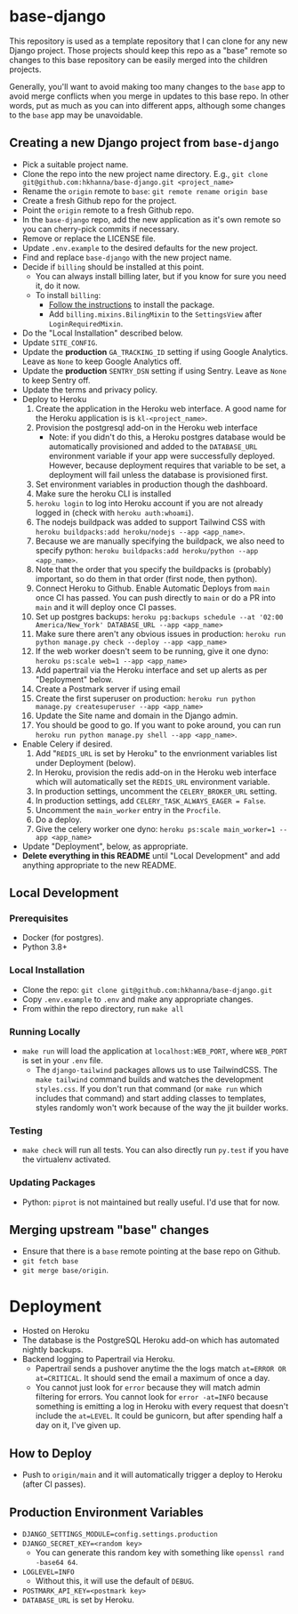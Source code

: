 # base-django

This repository is used as a template repository that I can clone for any new Django project. Those projects should keep this repo as a "base" remote so changes to this base repository can be easily merged into the children projects.

Generally, you'll want to avoid making too many changes to the `base` app to avoid merge conflicts when you merge in updates to this base repo. In other words, put as much as you can into different apps, although some changes to the `base` app may be unavoidable.

## Creating a new Django project from `base-django`

- Pick a suitable project name.
- Clone the repo into the new project name directory. E.g., `git clone git@github.com:hkhanna/base-django.git <project_name>`
- Rename the `origin` remote to `base`: `git remote rename origin base`
- Create a fresh Github repo for the project.
- Point the `origin` remote to a fresh Github repo.
- In the `base-django` repo, add the new application as it's own remote so you can cherry-pick commits if necessary.
- Remove or replace the LICENSE file.
- Update `.env.example` to the desired defaults for the new project.
- Find and replace `base-django` with the new project name.
- Decide if `billing` should be installed at this point.
  - You can always install billing later, but if you know for sure you need it, do it now.
  - To install `billing`:
    - [Follow the instructions](https://github.com/hkhanna/billing) to install the package.
    - Add `billing.mixins.BilingMixin` to the `SettingsView` after `LoginRequiredMixin`.
- Do the "Local Installation" described below.
- Update `SITE_CONFIG`.
- Update the **production** `GA_TRACKING_ID` setting if using Google Analytics. Leave as `None` to keep Google Analytics off.
- Update the **production** `SENTRY_DSN` setting if using Sentry. Leave as `None` to keep Sentry off.
- Update the terms and privacy policy.
- Deploy to Heroku
  1. Create the application in the Heroku web interface. A good name for the Heroku application is is `kl-<project_name>`.
  1. Provision the postgresql add-on in the Heroku web interface
     - Note: if you didn't do this, a Heroku postgres database would be automatically provisioned and added to the `DATABASE_URL` environment variable if your app were successfully deployed. However, because deployment requires that variable to be set, a deployment will fail unless the database is provisioned first.
  1. Set environment variables in production though the dashboard.
  1. Make sure the heroku CLI is installed
  1. `heroku login` to log into Heroku account if you are not already logged in (check with `heroku auth:whoami`).
  1. The nodejs buildpack was added to support Tailwind CSS with `heroku buildpacks:add heroku/nodejs --app <app_name>`.
  1. Because we are manually specifying the buildpack, we also need to specify python: `heroku buildpacks:add heroku/python --app <app_name>`.
  1. Note that the order that you specify the buildpacks is (probably) important, so do them in that order (first node, then python).
  1. Connect Heroku to Github. Enable Automatic Deploys from `main` once CI has passed. You can push directly to `main` or do a PR into `main` and it will deploy once CI passes.
  1. Set up postgres backups: `heroku pg:backups schedule --at '02:00 America/New_York' DATABASE_URL --app <app_name>`
  1. Make sure there aren't any obvious issues in production: `heroku run python manage.py check --deploy --app <app_name>`
  1. If the web worker doesn't seem to be running, give it one dyno: `heroku ps:scale web=1 --app <app_name>`
  1. Add papertrail via the Heroku interface and set up alerts as per "Deployment" below.
  1. Create a Postmark server if using email
  1. Create the first superuser on production: `heroku run python manage.py createsuperuser --app <app_name>`
  1. Update the Site name and domain in the Django admin.
  1. You should be good to go. If you want to poke around, you can run `heroku run python manage.py shell --app <app_name>`.
- Enable Celery if desired.
  1. Add "`REDIS_URL` is set by Heroku" to the envrionment variables list under Deployment (below).
  1. In Heroku, provision the redis add-on in the Heroku web interface which will automatically set the `REDIS_URL` environment variable.
  1. In production settings, uncomment the `CELERY_BROKER_URL` setting.
  1. In production settings, add `CELERY_TASK_ALWAYS_EAGER = False`.
  1. Uncomment the `main_worker` entry in the `Procfile`.
  1. Do a deploy.
  1. Give the celery worker one dyno: `heroku ps:scale main_worker=1 --app <app_name>`
- Update "Deployment", below, as appropriate.
- **Delete everything in this README** until "Local Development" and add anything appropriate to the new README.

## Local Development

### Prerequisites

- Docker (for postgres).
- Python 3.8+

### Local Installation

- Clone the repo: `git clone git@github.com:hkhanna/base-django.git`
- Copy `.env.example` to `.env` and make any appropriate changes.
- From within the repo directory, run `make all`

### Running Locally

- `make run` will load the application at `localhost:WEB_PORT`, where `WEB_PORT` is set in your `.env` file.
  - The `django-tailwind` packages allows us to use TailwindCSS. The `make tailwind` command builds and watches the development `styles.css`. If you don't run that command (or `make run` which includes that command) and start adding classes to templates, styles randomly won't work because of the way the jit builder works.

### Testing

- `make check` will run all tests. You can also directly run `py.test` if you have the virtualenv activated.

### Updating Packages

- Python: `piprot` is not maintained but really useful. I'd use that for now.

## Merging upstream "base" changes

- Ensure that there is a `base` remote pointing at the base repo on Github.
- `git fetch base`
- `git merge base/origin`.

# Deployment

- Hosted on Heroku
- The database is the PostgreSQL Heroku add-on which has automated nightly backups.
- Backend logging to Papertrail via Heroku.
  - Papertrail sends a pushover anytime the the logs match `at=ERROR OR at=CRITICAL`. It should send the email a maximum of once a day.
  - You cannot just look for `error` because they will match admin filtering for errors. You cannot look for `error -at=INFO` because something is emitting a log in Heroku with every request that doesn't include the `at=LEVEL`. It could be gunicorn, but after spending half a day on it, I've given up.

## How to Deploy

- Push to `origin/main` and it will automatically trigger a deploy to Heroku (after CI passes).

## Production Environment Variables

- `DJANGO_SETTINGS_MODULE=config.settings.production`
- `DJANGO_SECRET_KEY=<random key>`
  - You can generate this random key with something like `openssl rand -base64 64`.
- `LOGLEVEL=INFO`
  - Without this, it will use the default of `DEBUG`.
- `POSTMARK_API_KEY=<postmark key>`
- `DATABASE_URL` is set by Heroku.
